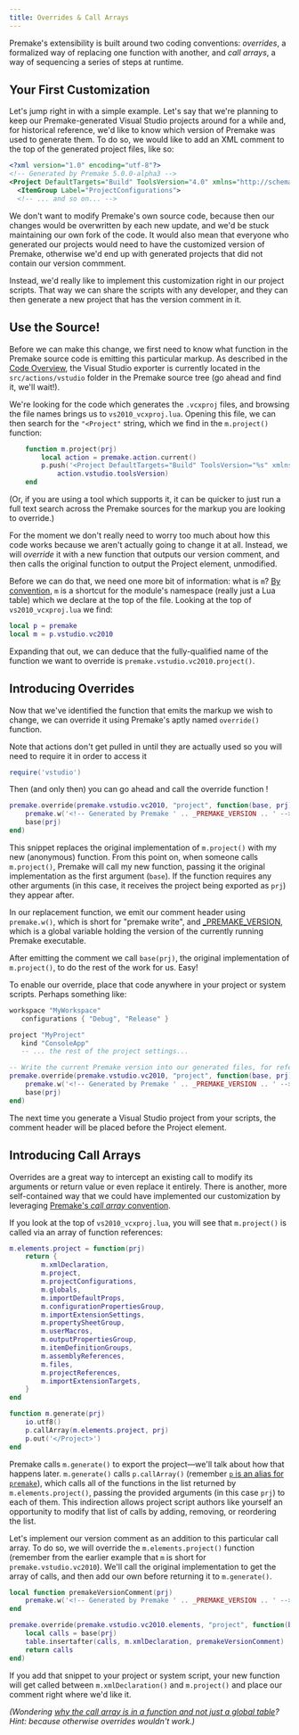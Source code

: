 ```yaml
---
title: Overrides & Call Arrays
---
```


Premake's extensibility is built around two coding conventions: *overrides*, a formalized way of replacing one function with another, and *call arrays*, a way of sequencing a series of steps at runtime.

## Your First Customization

Let's jump right in with a simple example. Let's say that we're planning to keep our Premake-generated Visual Studio projects around for a while and, for historical reference, we'd like to know which version of Premake was used to generate them. To do so, we would like to add an XML comment to the top of the generated project files, like so:

```xml
<?xml version="1.0" encoding="utf-8"?>
<!-- Generated by Premake 5.0.0-alpha3 -->
<Project DefaultTargets="Build" ToolsVersion="4.0" xmlns="http://schemas.microsoft.com/developer/msbuild/2003">
  <ItemGroup Label="ProjectConfigurations">
  <!-- ... and so on... -->
```

We don't want to modify Premake's own source code, because then our changes would be overwritten by each new update, and we'd be stuck maintaining our own fork of the code. It would also mean that everyone who generated our projects would need to have the customized version of Premake, otherwise we'd end up with generated projects that did not contain our version commment.

Instead, we'd really like to implement this customization right in our project scripts. That way we can share the scripts with any developer, and they can then generate a new project that has the version comment in it.


## Use the Source!

Before we can make this change, we first need to know what function in the Premake source code is emitting this particular markup. As described in the [Code Overview](Code-Overview.md), the Visual Studio exporter is currently located in the `src/actions/vstudio` folder in the Premake source tree (go ahead and find it, we'll wait!).

We're looking for the code which generates the `.vcxproj` files, and browsing the file names brings us to `vs2010_vcxproj.lua`. Opening this file, we can then search for the `"<Project"` string, which we find in the `m.project()` function:


```lua
	function m.project(prj)
		local action = premake.action.current()
		p.push('<Project DefaultTargets="Build" ToolsVersion="%s" xmlns="http://schemas.microsoft.com/developer/msbuild/2003">',
			action.vstudio.toolsVersion)
	end
```

(Or, if you are using a tool which supports it, it can be quicker to just run a full text search across the Premake sources for the markup you are looking to override.)

For the moment we don't really need to worry too much about how this code works because we aren't actually going to change it at all. Instead, we will *override* it with a new function that outputs our version comment, and then calls the original function to output the Project element, unmodified.

Before we can do that, we need one more bit of information: what is `m`? [By convention](Coding-Conventions.md), `m` is a shortcut for the module's namespace (really just a Lua table) which we declare at the top of the file. Looking at the top of `vs2010_vcxproj.lua` we find:

```lua
local p = premake
local m = p.vstudio.vc2010
```

Expanding that out, we can deduce that the fully-qualified name of the function we want to override is `premake.vstudio.vc2010.project()`.


## Introducing Overrides

Now that we've identified the function that emits the markup we wish to change, we can override it using Premake's aptly named `override()` function.

Note that actions don't get pulled in until they are actually used so you will need to require it in order to access it

```lua
require('vstudio')
```

Then (and only then) you can go ahead and call the override function !

```lua
premake.override(premake.vstudio.vc2010, "project", function(base, prj)
	premake.w('<!-- Generated by Premake ' .. _PREMAKE_VERSION .. ' -->')
	base(prj)
end)
```

This snippet replaces the original implementation of `m.project()` with my new (anonymous) function. From this point on, when someone calls `m.project()`, Premake will call my new function, passing it the original implementation as the first argument (`base`). If the function requires any other arguments (in this case, it receives the project being exported as `prj`) they appear after.

In our replacement function, we emit our comment header using `premake.w()`, which is short for "premake write", and [_PREMAKE_VERSION](premake_PREMAKE_VERSION.md), which is a global variable holding the version of the currently running Premake executable.

After emitting the comment we call `base(prj)`, the original implementation of `m.project()`, to do the rest of the work for us. Easy!

To enable our override, place that code anywhere in your project or system scripts. Perhaps something like:

```lua
workspace "MyWorkspace"
   configurations { "Debug", "Release" }

project "MyProject"
   kind "ConsoleApp"
   -- ... the rest of the project settings...

-- Write the current Premake version into our generated files, for reference
premake.override(premake.vstudio.vc2010, "project", function(base, prj)
	premake.w('<!-- Generated by Premake ' .. _PREMAKE_VERSION .. ' -->')
	base(prj)
end)
```

The next time you generate a Visual Studio project from your scripts, the comment header will be placed before the Project element.

## Introducing Call Arrays

Overrides are a great way to intercept an existing call to modify its arguments or return value or even replace it entirely. There is another, more self-contained way that we could have implemented our customization by leveraging [Premake's *call array* convention](Coding-Conventions.md).

If you look at the top of `vs2010_vcxproj.lua`, you will see that `m.project()` is called via an array of function references:

```lua
m.elements.project = function(prj)
	return {
		m.xmlDeclaration,
		m.project,
		m.projectConfigurations,
		m.globals,
		m.importDefaultProps,
		m.configurationPropertiesGroup,
		m.importExtensionSettings,
		m.propertySheetGroup,
		m.userMacros,
		m.outputPropertiesGroup,
		m.itemDefinitionGroups,
		m.assemblyReferences,
		m.files,
		m.projectReferences,
		m.importExtensionTargets,
	}
end

function m.generate(prj)
	io.utf8()
	p.callArray(m.elements.project, prj)
	p.out('</Project>')
end
```

Premake calls `m.generate()` to export the project—we'll talk about how that happens later. `m.generate()` calls `p.callArray()` (remember [`p` is an alias for `premake`](Coding-Conventions.md)), which calls all of the functions in the list returned by `m.elements.project()`, passing the provided arguments (in this case `prj`) to each of them. This indirection allows project script authors like yourself an opportunity to modify that list of calls by adding, removing, or reordering the list.

Let's implement our version comment as an addition to this particular call array. To do so, we will override the `m.elements.project()` function (remember from the earlier example that `m` is short for `premake.vstudio.vc2010`). We'll call the original implementation to get the array of calls, and then add our own before returning it to `m.generate()`.

```lua
local function premakeVersionComment(prj)
	premake.w('<!-- Generated by Premake ' .. _PREMAKE_VERSION .. ' -->')
end

premake.override(premake.vstudio.vc2010.elements, "project", function(base, prj)
	local calls = base(prj)
	table.insertafter(calls, m.xmlDeclaration, premakeVersionComment)
	return calls
end)
```

If you add that snippet to your project or system script, your new function will get called between `m.xmlDeclaration()` and `m.project()` and place our comment right where we'd like it.

*(Wondering [why the call array is in a function and not just a global table](Why-Do-Call-Arrays-Need-Functions.md)? Hint: because otherwise overrides wouldn't work.)*

